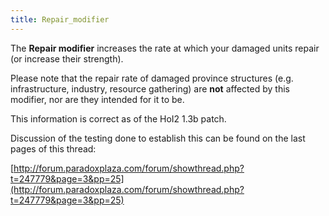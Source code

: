 ```yaml
---
title: Repair_modifier
---
```

The **Repair modifier** increases the rate at which your damaged units
repair (or increase their strength).

Please note that the repair rate of damaged province structures (e.g.
infrastructure, industry, resource gathering) are **not** affected by
this modifier, nor are they intended for it to be.

This information is correct as of the HoI2 1.3b patch.

Discussion of the testing done to establish this can be found on the
last pages of this thread:

[http://forum.paradoxplaza.com/forum/showthread.php?t=247779&page=3&pp=25](http://forum.paradoxplaza.com/forum/showthread.php?t=247779&page=3&pp=25)

